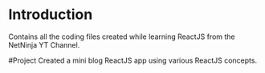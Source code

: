 # Introduction
Contains all the coding files created while learning ReactJS from the NetNinja YT Channel.

#Project
Created a mini blog ReactJS app using various ReactJS concepts.
